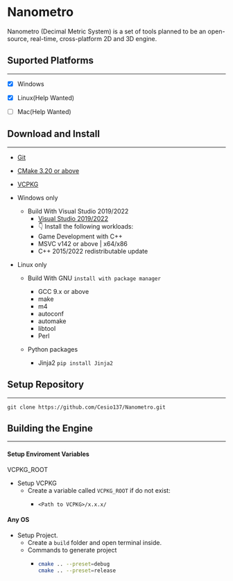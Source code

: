 # Nanometro

Nanometro (Decimal Metric System) is a set of tools planned to be an open-source, real-time, cross-platform 2D and 3D engine.

## Suported Platforms

---

- [x] Windows

- [x] Linux(Help Wanted)

- [ ] Mac(Help Wanted)

## Download and Install

---

- [Git](https://git-scm.com)

- [CMake 3.20 or above](https://cmake.org/download/)

- [VCPKG](https://vcpkg.io/en/)

- Windows only
  - Build With Visual Studio 2019/2022
    - [Visual Studio 2019/2022](https://visualstudio.microsoft.com/downloads/)
    - 👇 Install the following workloads:
    - Game Development with C++
    - MSVC v142 or above | x64/x86
    - C++ 2015/2022 redistributable update

- Linux only
  - Build With GNU ```install with package manager```
    - GCC 9.x or above
    - make 
    - m4 
    - autoconf 
    - automake 
    - libtool
    - Perl
  
  - Python packages
    - Jinja2 ``` pip install Jinja2 ```
  
## Setup Repository

---

```shell
git clone https://github.com/Cesio137/Nanometro.git
```

## Building the Engine

---

#### Setup Enviroment Variables
VCPKG_ROOT
* Setup VCPKG  
  * Create a variable called `VCPKG_ROOT` if do not exist:
    * ```Path
      <Path to VCPKG>/x.x.x/
      ```

#### Any OS

* Setup Project.
  * Create a `build` folder and open terminal inside.
  * Commands to generate project
    * ```bash
      cmake .. --preset=debug
      cmake .. --preset=release
      ``` 